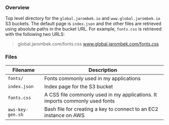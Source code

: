 ### Overview

Top level directory for the `global.jarombek.io` and `www.global.jarombek.io` S3 buckets.  The default page is 
`index.json` and the other files are retrieved using absolute paths in the bucket URL.  For example, `fonts.css` is 
retrieved with the following two URLS:


> global.jarombek.com/fonts.css
> www.global.jarombek.com/fonts.css

### Files

| Filename            | Description                                                                             |
|---------------------|-----------------------------------------------------------------------------------------|
| `fonts/`            | Fonts commonly used in my applications                                                  |
| `index.json`        | Index page for the S3 bucket                                                            |
| `fonts.css`         | A CSS file commonly used in my applications.  It imports commonly used fonts            |
| `aws-key-gen.sh`    | Bash file for creating a key to connect to an EC2 instance on AWS                       |
